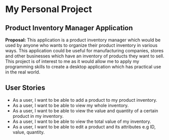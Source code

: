 # My Personal Project

## Product Inventory Manager Application
**Proposal:** This application is a product inventory manager which would be used by anyone who wants to organize their product inventory in various ways. This application could be useful for manufacturing companies, stores and other businesses which have an inventory of products they want to sell. This project is of interest to me as it would allow me to apply my programming skills to create a desktop application which has practical use in the real world. 

## User Stories
- As a user, I want to be able to add a product to my product inventory.
- As a user, I want to be able to view my whole inventory.
- As a user, I want to be able to view the value and quantity of a certain product in my inventory.
- As a user, I want to be able to view the total value of my inventory.
- As a user, I want to be able to edit a product and its attributes e.g ID, value, quantity.

